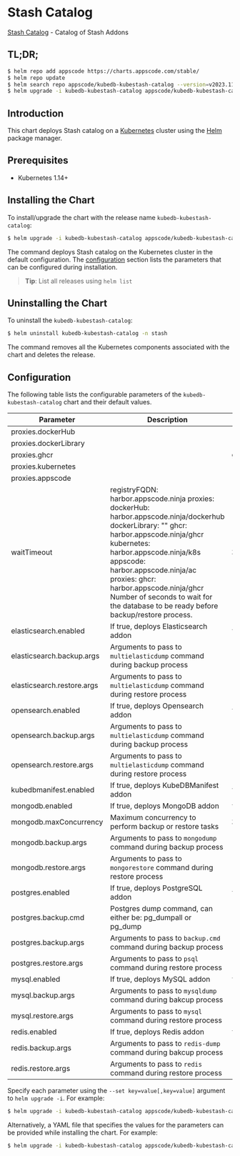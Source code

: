 # Stash Catalog

[Stash Catalog](https://github.com/stashed) - Catalog of Stash Addons

## TL;DR;

```bash
$ helm repo add appscode https://charts.appscode.com/stable/
$ helm repo update
$ helm search repo appscode/kubedb-kubestash-catalog --version=v2023.11.29-rc.0
$ helm upgrade -i kubedb-kubestash-catalog appscode/kubedb-kubestash-catalog -n stash --create-namespace --version=v2023.11.29-rc.0
```

## Introduction

This chart deploys Stash catalog on a [Kubernetes](http://kubernetes.io) cluster using the [Helm](https://helm.sh) package manager.

## Prerequisites

- Kubernetes 1.14+

## Installing the Chart

To install/upgrade the chart with the release name `kubedb-kubestash-catalog`:

```bash
$ helm upgrade -i kubedb-kubestash-catalog appscode/kubedb-kubestash-catalog -n stash --create-namespace --version=v2023.11.29-rc.0
```

The command deploys Stash catalog on the Kubernetes cluster in the default configuration. The [configuration](#configuration) section lists the parameters that can be configured during installation.

> **Tip**: List all releases using `helm list`

## Uninstalling the Chart

To uninstall the `kubedb-kubestash-catalog`:

```bash
$ helm uninstall kubedb-kubestash-catalog -n stash
```

The command removes all the Kubernetes components associated with the chart and deletes the release.

## Configuration

The following table lists the configurable parameters of the `kubedb-kubestash-catalog` chart and their default values.

|         Parameter          |                                                                                                                                                                     Description                                                                                                                                                                     |           Default            |
|----------------------------|-----------------------------------------------------------------------------------------------------------------------------------------------------------------------------------------------------------------------------------------------------------------------------------------------------------------------------------------------------|------------------------------|
| proxies.dockerHub          |                                                                                                                                                                                                                                                                                                                                                     | <code>""</code>              |
| proxies.dockerLibrary      |                                                                                                                                                                                                                                                                                                                                                     | <code>""</code>              |
| proxies.ghcr               |                                                                                                                                                                                                                                                                                                                                                     | <code>ghcr.io</code>         |
| proxies.kubernetes         |                                                                                                                                                                                                                                                                                                                                                     | <code>registry.k8s.io</code> |
| proxies.appscode           |                                                                                                                                                                                                                                                                                                                                                     | <code>r.appscode.com</code>  |
| waitTimeout                | registryFQDN: harbor.appscode.ninja proxies: dockerHub: harbor.appscode.ninja/dockerhub dockerLibrary: "" ghcr: harbor.appscode.ninja/ghcr kubernetes: harbor.appscode.ninja/k8s appscode: harbor.appscode.ninja/ac proxies: ghcr: harbor.appscode.ninja/ghcr Number of seconds to wait for the database to be ready before backup/restore process. | <code>300</code>             |
| elasticsearch.enabled      | If true, deploys Elasticsearch addon                                                                                                                                                                                                                                                                                                                | <code>true</code>            |
| elasticsearch.backup.args  | Arguments to pass to `multielasticdump` command  during backup process                                                                                                                                                                                                                                                                              | <code>""</code>              |
| elasticsearch.restore.args | Arguments to pass to `multielasticdump` command during restore process                                                                                                                                                                                                                                                                              | <code>""</code>              |
| opensearch.enabled         | If true, deploys Opensearch addon                                                                                                                                                                                                                                                                                                                   | <code>true</code>            |
| opensearch.backup.args     | Arguments to pass to `multielasticdump` command  during backup process                                                                                                                                                                                                                                                                              | <code>""</code>              |
| opensearch.restore.args    | Arguments to pass to `multielasticdump` command during restore process                                                                                                                                                                                                                                                                              | <code>""</code>              |
| kubedbmanifest.enabled     | If true, deploys KubeDBManifest addon                                                                                                                                                                                                                                                                                                               | <code>true</code>            |
| mongodb.enabled            | If true, deploys MongoDB addon                                                                                                                                                                                                                                                                                                                      | <code>true</code>            |
| mongodb.maxConcurrency     | Maximum concurrency to perform backup or restore tasks                                                                                                                                                                                                                                                                                              | <code>3</code>               |
| mongodb.backup.args        | Arguments to pass to `mongodump` command during backup process                                                                                                                                                                                                                                                                                      | <code>""</code>              |
| mongodb.restore.args       | Arguments to pass to `mongorestore` command during restore process                                                                                                                                                                                                                                                                                  | <code>""</code>              |
| postgres.enabled           | If true, deploys PostgreSQL addon                                                                                                                                                                                                                                                                                                                   | <code>true</code>            |
| postgres.backup.cmd        | Postgres dump command, can either be: pg_dumpall  or pg_dump                                                                                                                                                                                                                                                                                        | <code>"pg_dumpall"</code>    |
| postgres.backup.args       | Arguments to pass to `backup.cmd` command during backup process                                                                                                                                                                                                                                                                                     | <code>""</code>              |
| postgres.restore.args      | Arguments to pass to `psql` command during restore process                                                                                                                                                                                                                                                                                          | <code>""</code>              |
| mysql.enabled              | If true, deploys MySQL addon                                                                                                                                                                                                                                                                                                                        | <code>true</code>            |
| mysql.backup.args          | Arguments to pass to `mysqldump` command  during bakcup process                                                                                                                                                                                                                                                                                     | <code>""</code>              |
| mysql.restore.args         | Arguments to pass to `mysql` command during restore process                                                                                                                                                                                                                                                                                         | <code>""</code>              |
| redis.enabled              | If true, deploys Redis addon                                                                                                                                                                                                                                                                                                                        | <code>true</code>            |
| redis.backup.args          | Arguments to pass to `redis-dump` command  during bakcup process                                                                                                                                                                                                                                                                                    | <code>""</code>              |
| redis.restore.args         | Arguments to pass to `redis` command during restore process                                                                                                                                                                                                                                                                                         | <code>""</code>              |


Specify each parameter using the `--set key=value[,key=value]` argument to `helm upgrade -i`. For example:

```bash
$ helm upgrade -i kubedb-kubestash-catalog appscode/kubedb-kubestash-catalog -n stash --create-namespace --version=v2023.11.29-rc.0 --set proxies.ghcr=ghcr.io
```

Alternatively, a YAML file that specifies the values for the parameters can be provided while
installing the chart. For example:

```bash
$ helm upgrade -i kubedb-kubestash-catalog appscode/kubedb-kubestash-catalog -n stash --create-namespace --version=v2023.11.29-rc.0 --values values.yaml
```
